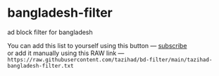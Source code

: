 # bangladesh-filter
ad block filter for bangladesh

You can add this list to yourself using this button — [subscribe](https://subscribe.adblockplus.org/?location=https://raw.githubusercontent.com/tazihad/bd-filter/main/tazihad-bangladesh-filter.txt&title=tazihad-bangladesh-filter)<br>
or add it manually using this RAW link —   
`https://raw.githubusercontent.com/tazihad/bd-filter/main/tazihad-bangladesh-filter.txt`
